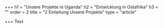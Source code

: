 +++
h1 = "Unsere Projekte in Uganda"
h2 = "Entwicklung in Ostafrika"
h3 = ""
order = 2
title = "2 Einleitung Unsere Projekte"
type = "article"

+++
Text